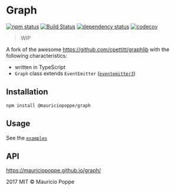 # Graph

[![npm status](http://img.shields.io/npm/v/@mauriciopoppe/graph.svg)](https://www.npmjs.org/package/@mauriciopoppe/graph)
[![Build Status](https://travis-ci.com/mauriciopoppe/graph.svg?branch=master)](https://travis-ci.com/mauriciopoppe/graph)
[![dependency status](https://david-dm.org/mauriciopoppe/graph.svg)](https://david-dm.org/mauriciopoppe/graph)
[![codecov](https://codecov.io/gh/mauriciopoppe/graph/branch/master/graph/badge.svg)](https://codecov.io/gh/mauriciopoppe/graph)

> WIP

A fork of the awesome https://github.com/cpettitt/graphlib with the following characteristics:

- written in TypeScript
- `Graph` class extends `EventEmitter` ([`eventemitter3`](https://github.com/primus/eventemitter3))

## Installation

```
npm install @mauriciopoppe/graph
```

## Usage

See the [`examples`](https://github.com/mauriciopoppe/graph/tree/master/examples)

## API

https://mauriciopoppe.github.io/graph/

2017 MIT © Mauricio Poppe
